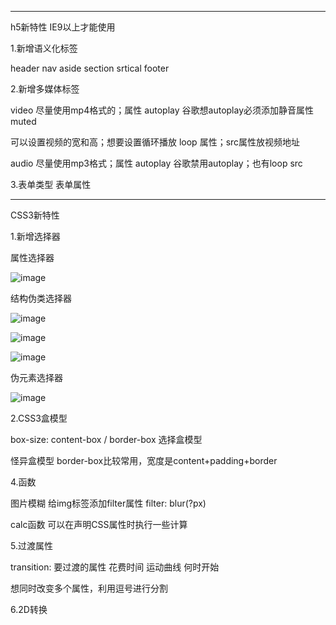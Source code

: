 -----
h5新特性 IE9以上才能使用

1.新增语义化标签

header nav aside section srtical footer 

2.新增多媒体标签

video 尽量使用mp4格式的；属性 autoplay 谷歌想autoplay必须添加静音属性muted 

可以设置视频的宽和高；想要设置循环播放 loop 属性；src属性放视频地址

audio 尽量使用mp3格式；属性 autoplay 谷歌禁用autoplay；也有loop src

3.表单类型 表单属性

-------
CSS3新特性

1.新增选择器

属性选择器

![image](https://user-images.githubusercontent.com/55564937/128139487-77ac16ae-256f-4378-8ddf-640a1291d582.png)

结构伪类选择器

![image](https://user-images.githubusercontent.com/55564937/128146109-9ac3a4a0-f25a-4351-8563-9b1cf6c67133.png)

![image](https://user-images.githubusercontent.com/55564937/128141955-22db777b-b5c4-4edf-8f69-0b3069c13255.png)

![image](https://user-images.githubusercontent.com/55564937/128146362-28d2e0c8-bf9a-4aaa-a004-d442ff4f0b12.png)

伪元素选择器

![image](https://user-images.githubusercontent.com/55564937/128147416-105518f6-b50d-4e9c-bd7f-7e634fc3083d.png)

2.CSS3盒模型

box-size: content-box / border-box 选择盒模型

怪异盒模型  border-box比较常用，宽度是content+padding+border 

4.函数

图片模糊 给img标签添加filter属性 filter: blur(?px)   

calc函数 可以在声明CSS属性时执行一些计算

5.过渡属性

transition: 要过渡的属性  花费时间  运动曲线  何时开始

想同时改变多个属性，利用逗号进行分割

6.2D转换




















